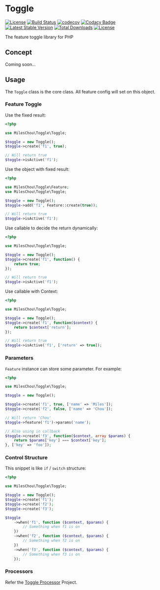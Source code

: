 # Toggle

[![License][license-svg]][license-link]
[![Build Status](https://travis-ci.com/MilesChou/toggle.svg?branch=master)](https://travis-ci.com/MilesChou/toggle)
[![codecov](https://codecov.io/gh/MilesChou/toggle/branch/master/graph/badge.svg)](https://codecov.io/gh/MilesChou/toggle)
[![Codacy Badge][codacy-svg]][codacy-link]
[![Latest Stable Version](https://poser.pugx.org/MilesChou/toggle/v/stable)](https://packagist.org/packages/MilesChou/toggle)
[![Total Downloads](https://poser.pugx.org/MilesChou/toggle/d/total.svg)](https://packagist.org/packages/MilesChou/toggle)
[![License](https://poser.pugx.org/MilesChou/toggle/license)](https://packagist.org/packages/MilesChou/toggle)

The feature toggle library for PHP

[license-svg]: https://img.shields.io/badge/license-MIT-brightgreen.svg
[license-link]: https://github.com/oidcphp/support/blob/master/LICENSE
[codacy-svg]: https://api.codacy.com/project/badge/Grade/ec882d2aaeae43118578bfdf682b42f3
[codacy-link]: https://www.codacy.com/manual/MilesChou/toggle

## Concept

Coming soon...

## Usage

The `Toggle` class is the core class. All feature config will set on this object.

### Feature Toggle

Use the fixed result:

```php
<?php

use MilesChou\Toggle\Toggle;

$toggle = new Toggle();
$toggle->create('f1', true);

// Will return true
$toggle->isActive('f1');
```

Use the object with fixed result:

```php
<?php

use MilesChou\Toggle\Feature;
use MilesChou\Toggle\Toggle;

$toggle = new Toggle();
$toggle->add('f1', Feature::create(true));

// Will return true
$toggle->isActive('f1');
```

Use callable to decide the return dynamically:

```php
<?php

use MilesChou\Toggle\Toggle;

$toggle = new Toggle();
$toggle->create('f1', function() {
    return true;
});

// Will return true
$toggle->isActive('f1');
```

Use callable with Context:

```php
<?php

use MilesChou\Toggle\Toggle;

$toggle = new Toggle();
$toggle->create('f1', function($context) {
    return $context['return'];
});

// Will return true
$toggle->isActive('f1', ['return' => true]);
```

### Parameters

`Feature` instance can store some parameter. For example:

```php
<?php

use MilesChou\Toggle\Toggle;

$toggle = new Toggle();

$toggle->create('f1', true, ['name' => 'Miles']);
$toggle->create('f2', false, ['name' => 'Chou']);

// Will return 'Chou'
$toggle->feature('f1')->params('name');

// Also using in callback
$toggle->create('f3', function($context, array $params) {
    return $params['key'] === $context['key'];
}, ['key' => 'foo']);
```

### Control Structure

This snippet is like `if` / `switch` structure:

```php
<?php

use MilesChou\Toggle\Toggle;

$toggle = new Toggle();
$toggle->create('f1');
$toggle->create('f2');
$toggle->create('f3');

$toggle
    ->when('f1', function ($context, $params) {
        // Something when f1 is on
    })
    ->when('f2', function ($context, $params) {
        // Something when f2 is on
    })
    ->when('f3', function ($context, $params) {
        // Something when f3 is on
    });
```

### Processors

Refer the [Toggle Processor](https://github.com/MilesChou/toggle-processor) Project.
